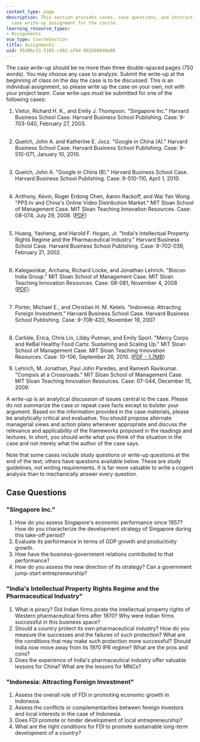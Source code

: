 ```yaml
---
content_type: page
description: This section provides cases, case questions, and instructions for the
  case write-up assignment for the course.
learning_resource_types:
- Assignments
ocw_type: CourseSection
title: Assignments
uid: 95d96c33-5105-c482-af64-091b88840a08
---
```


The case write-up should be no more than three double-spaced pages (750 words). You may choose any case to analyze. Submit the write-up at the beginning of class on the day the case is to be discussed. This is an individual assignment, so please write up the case on your own, not with your project team. Case write-ups must be submitted for one of the following cases:

1.  Vietor, Richard H. K., and Emily J. Thompson. "Singapore Inc." Harvard Business School Case. Harvard Business School Publishing. Case: 9-703-040, February 27, 2003.  
     
2.  Quelch, John A. and Katherine E. Jocz. "Google in China (A)." Harvard Business School Case. Harvard Business School Publishing. Case: 9-510-071, January 10, 2010.  
     
3.  Quelch, John A. "Google in China (B)." Harvard Business School Case. Harvard Business School Publishing. Case: 9-510-110, April 1, 2010.  
     
4.  Anthony, Kevin, Roger Erdong Chen, Aaron Rackoff, and Wai Yan Wong. "PPS.tv and China's Online Video Distribution Market." MIT Sloan School of Management Case. MIT Sloan Teaching Innovation Resources. Case: 08-074, July 29, 2008. ([PDF](https://mitsloan.mit.edu/LearningEdge/CaseDocs/08-074%20PPS%20tv%20Lehrich.pdf))  
     
5.  Huang, Yasheng, and Harold F. Hogan, Jr. "India's Intellectual Property Rights Regime and the Pharmaceutical Industry." Harvard Business School Case. Harvard Business School Publishing. Case: 9-702-039, February 21, 2002.  
     
6.  Kalegaonkar, Archana, Richard Locke, and Jonathan Lehrich. "Biocon India Group." MIT Sloan School of Management Case. MIT Sloan Teaching Innovation Resources. Case: 08-081, November 4, 2008 ([PDF](https://mitsloan.mit.edu/LearningEdge/CaseDocs/08-081%20Biocon%20India%20Group%20Case.pdf)).  
     
7.  Porter, Michael E., and Christian H. M. Ketels. "Indonesia: Attracting Foreign Investment." Harvard Business School Case. Harvard Business School Publishing. Case: 9-708-420, November 19, 2007.  
     
8.  Carlisle, Erica, Chris Lin, Libby Putman, and Emily Sporl. "Mercy Corps and KeBal Healthy Food Carts: Sustaining and Scaling Up." MIT Sloan School of Management Case. MIT Sloan Teaching Innovation Resources. Case: 10-106, September 26, 2010. ([PDF - 1.7MB](https://mitsloan.mit.edu/LearningEdge/CaseDocs/10-106%20mercy%20corps%20and%20kebal%20lehrich.pdf))  
      
    
9.  Lehrich, M. Jonathan, Paul John Paredes, and Ramesh Ravikumar. "Compsis at a Crossroads." MIT Sloan School of Management Case. MIT Sloan Teaching Innovation Resources. Case: 07-044, December 15, 2009.

A write-up is an analytical discussion of issues central to the case. Please do not summarize the case or repeat case facts except to bolster your argument. Based on the information provided in the case materials, please be analytically critical and evaluative. You should propose alternate managerial views and action plans whenever appropriate and discuss the relevance and applicability of the frameworks proposed in the readings and lectures. In short, you should write what you think of the situation in the case and not merely what the author of the case says.

Note that some cases include study questions or write-up questions at the end of the text; others have questions available below. These are study guidelines, not writing requirements. It is far more valuable to write a cogent analysis than to mechanically answer every question.

Case Questions
--------------

### "Singapore Inc."

1.  How do you assess Singapore's economic performance since 1957? How do you characterize the development strategy of Singapore during this take-off period?
2.  Evaluate its performance in terms of GDP growth and productivity growth.
3.  How have the business-government relations contributed to that performance?
4.  How do you assess the new direction of its strategy? Can a government jump-start entrepreneurship?

### "India's Intellectual Property Rights Regime and the Pharmaceutical Industry"

1.  What is piracy? Did Indian firms pirate the intellectual property rights of Western pharmaceutical firms after 1970? Why were Indian firms successful in this business space?
2.  Should a country protect its own pharmaceutical industry? How do you measure the successes and the failures of such protection? What are the conditions that may make such protection more successful? Should India now move away from its 1970 IPR regime? What are the pros and cons?
3.  Does the experience of India's pharmaceutical industry offer valuable lessons for China? What are the lessons for MNCs?

### "Indonesia: Attracting Foreign Investment"

1.  Assess the overall role of FDI in promoting economic growth in Indonesia.
2.  Assess the conflicts or complementarities between foreign investors and local interests in the case of Indonesia.
3.  Does FDI promote or hinder development of local entrepreneurship?
4.  What are the right conditions for FDI to promote sustainable long-term development of a country?